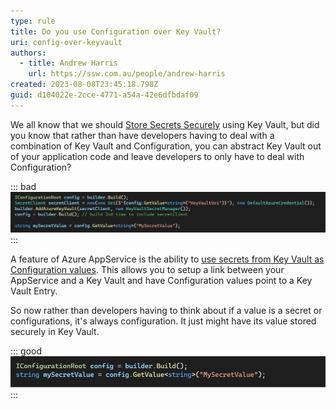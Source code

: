 ```yaml
---
type: rule
title: Do you use Configuration over Key Vault?
uri: config-over-keyvault
authors:
  - title: Andrew Harris
    url: https://ssw.com.au/people/andrew-harris
created: 2023-08-08T23:45:18.798Z
guid: d104022e-2cce-4771-a54a-42e6dfbdaf09
---
```


We all know that we should [Store Secrets Securely](/store-your-secrets-securely) using Key Vault, but did you know that rather than have developers having to deal with a combination of Key Vault and Configuration, you can abstract Key Vault out of your application code and leave developers to only have to deal with Configuration?

<!--endintro-->

::: bad
![Figure: Bad example - Having to wire up Key Vault unnecessarily](badkeyvault.png "Wiring up both KeyVault and Configure")
:::

A feature of Azure AppService is the ability to [use secrets from Key Vault as Configuration values](https://learn.microsoft.com/en-us/azure/app-service/app-service-key-vault-references). This allows you to setup a link between your AppService and a Key Vault and have Configuration values point to a Key Vault Entry.

So now rather than developers having to think about if a value is a secret or configurations, it's always configuration. It just might have its value stored securely in Key Vault.

::: good
![Figure: Good Example - Developers don't need to know anything about Key Vault](/rules/config-over-keyvault/goodkeyvault.png)
:::

